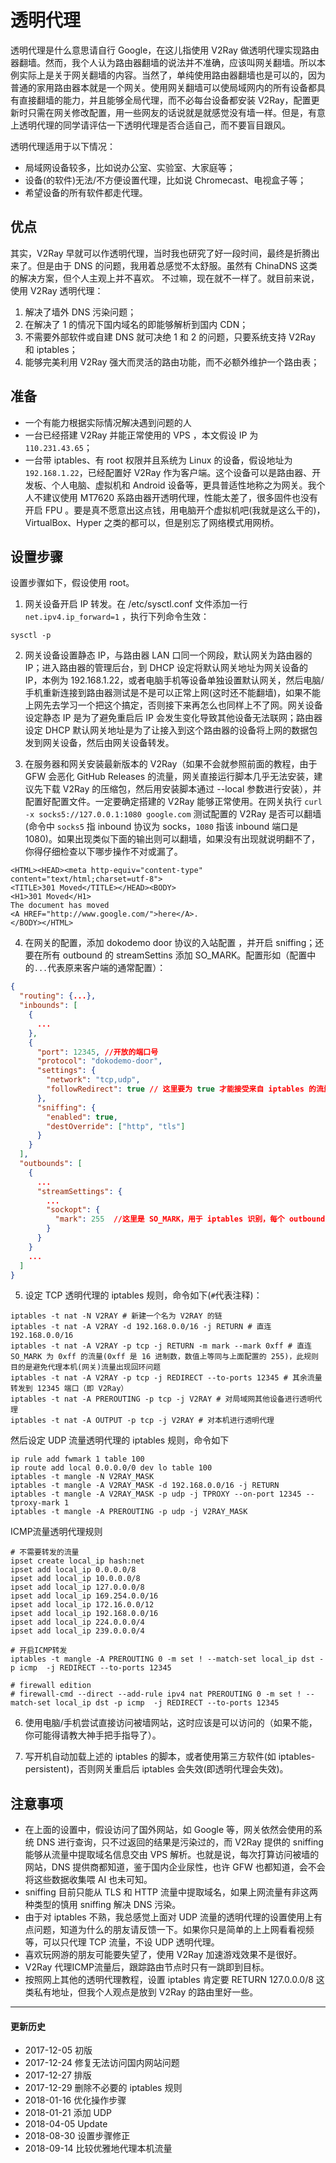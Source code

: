 # 透明代理

透明代理是什么意思请自行 Google，在这儿指使用 V2Ray 做透明代理实现路由器翻墙。然而，我个人认为路由器翻墙的说法并不准确，应该叫网关翻墙。所以本例实际上是关于网关翻墙的内容。当然了，单纯使用路由器翻墙也是可以的，因为普通的家用路由器本就是一个网关。使用网关翻墙可以使局域网内的所有设备都具有直接翻墙的能力，并且能够全局代理，而不必每台设备都安装 V2Ray，配置更新时只需在网关修改配置，用一些网友的话说就是就感觉没有墙一样。但是，有意上透明代理的同学请评估一下透明代理是否合适自己，而不要盲目跟风。

透明代理适用于以下情况：
* 局域网设备较多，比如说办公室、实验室、大家庭等；
* 设备(的软件)无法/不方便设置代理，比如说 Chromecast、电视盒子等；
* 希望设备的所有软件都走代理。


## 优点

其实，V2Ray 早就可以作透明代理，当时我也研究了好一段时间，最终是折腾出来了。但是由于 DNS 的问题，我用着总感觉不太舒服。虽然有 ChinaDNS 这类的解决方案，但个人主观上并不喜欢。
不过嘛，现在就不一样了。就目前来说，使用 V2Ray 透明代理：
1. 解决了墙外 DNS 污染问题；
2. 在解决了 1 的情况下国内域名的即能够解析到国内 CDN；
3. 不需要外部软件或自建 DNS 就可决绝 1 和 2 的问题，只要系统支持 V2Ray 和 iptables；
4. 能够完美利用 V2Ray 强大而灵活的路由功能，而不必额外维护一个路由表；

## 准备
* 一个有能力根据实际情况解决遇到问题的人
* 一台已经搭建 V2Ray 并能正常使用的 VPS ，本文假设 IP 为 `110.231.43.65`；
* 一台带 iptables、有 root 权限并且系统为 Linux 的设备，假设地址为 `192.168.1.22`，已经配置好 V2Ray 作为客户端。这个设备可以是路由器、开发板、个人电脑、虚拟机和 Android 设备等，更具普适性地称之为网关。我个人不建议使用 MT7620 系路由器开透明代理，性能太差了，很多固件也没有开启 FPU 。要是真不愿意出这点钱，用电脑开个虚拟机吧(我就是这么干的)，VirtualBox、Hyper 之类的都可以，但是别忘了网络模式用网桥。

## 设置步骤

设置步骤如下，假设使用 root。

1. 网关设备开启 IP 转发。在 /etc/sysctl.conf 文件添加一行 `net.ipv4.ip_forward=1` ，执行下列命令生效：
```plain
sysctl -p
```
2. 网关设备设置静态 IP，与路由器 LAN 口同一个网段，默认网关为路由器的 IP；进入路由器的管理后台，到 DHCP 设定将默认网关地址为网关设备的 IP，本例为 192.168.1.22，或者电脑手机等设备单独设置默认网关，然后电脑/手机重新连接到路由器测试是不是可以正常上网(这时还不能翻墙)，如果不能上网先去学习一个把这个搞定，否则接下来再怎么也同样上不了网。网关设备设定静态 IP 是为了避免重启后 IP 会发生变化导致其他设备无法联网；路由器设定 DHCP 默认网关地址是为了让接入到这个路由器的设备将上网的数据包发到网关设备，然后由网关设备转发。

3. 在服务器和网关安装最新版本的 V2Ray（如果不会就参照前面的教程，由于 GFW 会恶化 GitHub Releases 的流量，网关直接运行脚本几乎无法安装，建议先下载 V2Ray 的压缩包，然后用安装脚本通过 --local 参数进行安装），并配置好配置文件。一定要确定搭建的 V2Ray 能够正常使用。在网关执行 `curl -x socks5://127.0.0.1:1080 google.com` 测试配置的 V2Ray 是否可以翻墙(命令中 `socks5` 指 inbound 协议为 socks，`1080` 指该 inbound 端口是 1080)。如果出现类似下面的输出则可以翻墙，如果没有出现就说明翻不了，你得仔细检查以下哪步操作不对或漏了。
```plain
<HTML><HEAD><meta http-equiv="content-type" content="text/html;charset=utf-8">
<TITLE>301 Moved</TITLE></HEAD><BODY>
<H1>301 Moved</H1>
The document has moved
<A HREF="http://www.google.com/">here</A>.
</BODY></HTML>
```

4. 在网关的配置，添加 dokodemo door 协议的入站配置 ，并开启 sniffing；还要在所有 outbound 的 streamSettins 添加 SO_MARK。配置形如（配置中的`...`代表原来客户端的通常配置）：
```json
{
  "routing": {...},
  "inbounds": [
    {
      ...
    },
    {
      "port": 12345, //开放的端口号
      "protocol": "dokodemo-door",
      "settings": {
        "network": "tcp,udp",
        "followRedirect": true // 这里要为 true 才能接受来自 iptables 的流量
      },
      "sniffing": {
        "enabled": true,
        "destOverride": ["http", "tls"]
      }
    }
  ],
  "outbounds": [
    {
      ...
      "streamSettings": {
        ...
        "sockopt": {
          "mark": 255  //这里是 SO_MARK，用于 iptables 识别，每个 outbound 都要配置；255可以改成其他数值，但要与下面的 iptables 规则对应；如果有多个 outbound，最好将所有 outbound 的 SO_MARK 都设置成一样的数值
        }
      }
    }
    ...
  ]
}
```

5. 设定 TCP 透明代理的 iptables 规则，命令如下(`#`代表注释)：

```plain
iptables -t nat -N V2RAY # 新建一个名为 V2RAY 的链
iptables -t nat -A V2RAY -d 192.168.0.0/16 -j RETURN # 直连 192.168.0.0/16 
iptables -t nat -A V2RAY -p tcp -j RETURN -m mark --mark 0xff # 直连 SO_MARK 为 0xff 的流量(0xff 是 16 进制数，数值上等同与上面配置的 255)，此规则目的是避免代理本机(网关)流量出现回环问题
iptables -t nat -A V2RAY -p tcp -j REDIRECT --to-ports 12345 # 其余流量转发到 12345 端口（即 V2Ray）
iptables -t nat -A PREROUTING -p tcp -j V2RAY # 对局域网其他设备进行透明代理
iptables -t nat -A OUTPUT -p tcp -j V2RAY # 对本机进行透明代理
```

   然后设定 UDP 流量透明代理的 iptables 规则，命令如下
```plain
ip rule add fwmark 1 table 100
ip route add local 0.0.0.0/0 dev lo table 100
iptables -t mangle -N V2RAY_MASK
iptables -t mangle -A V2RAY_MASK -d 192.168.0.0/16 -j RETURN
iptables -t mangle -A V2RAY_MASK -p udp -j TPROXY --on-port 12345 --tproxy-mark 1
iptables -t mangle -A PREROUTING -p udp -j V2RAY_MASK
```

   ICMP流量透明代理规则
```plain
# 不需要转发的流量
ipset create local_ip hash:net
ipset add local_ip 0.0.0.0/8
ipset add local_ip 10.0.0.0/8
ipset add local_ip 127.0.0.0/8
ipset add local_ip 169.254.0.0/16
ipset add local_ip 172.16.0.0/12
ipset add local_ip 192.168.0.0/16
ipset add local_ip 224.0.0.0/4
ipset add local_ip 239.0.0.0/4

# 开启ICMP转发
iptables -t mangle -A PREROUTING 0 -m set ! --match-set local_ip dst -p icmp  -j REDIRECT --to-ports 12345

# firewall edition
# firewall-cmd --direct --add-rule ipv4 nat PREROUTING 0 -m set ! --match-set local_ip dst -p icmp  -j REDIRECT --to-ports 12345

```

6. 使用电脑/手机尝试直接访问被墙网站，这时应该是可以访问的（如果不能，你可能得请教大神手把手指导了）。

7. 写开机自动加载上述的 iptables 的脚本，或者使用第三方软件(如 iptables-persistent)，否则网关重启后 iptables 会失效(即透明代理会失效)。


## 注意事项

* 在上面的设置中，假设访问了国外网站，如 Google 等，网关依然会使用的系统 DNS 进行查询，只不过返回的结果是污染过的，而 V2Ray 提供的 sniffing 能够从流量中提取域名信息交由 VPS 解析。也就是说，每次打算访问被墙的网站，DNS 提供商都知道，鉴于国内企业尿性，也许 GFW 也都知道，会不会将这些数据收集喂 AI 也未可知。
* sniffing 目前只能从 TLS 和 HTTP 流量中提取域名，如果上网流量有非这两种类型的慎用 sniffing 解决 DNS 污染。
* 由于对 iptables 不熟，我总感觉上面对 UDP 流量的透明代理的设置使用上有点问题，知道为什么的朋友请反馈一下。如果你只是简单的上上网看看视频等，可以只代理 TCP 流量，不设 UDP 透明代理。
* 喜欢玩网游的朋友可能要失望了，使用 V2Ray 加速游戏效果不是很好。
* V2Ray 代理ICMP流量后，跟踪路由节点时只有一跳即到目标。
* 按照网上其他的透明代理教程，设置 iptables 肯定要 RETURN 127.0.0.0/8 这类私有地址，但我个人观点是放到 V2Ray 的路由里好一些。

-------

#### 更新历史

* 2017-12-05 初版
* 2017-12-24 修复无法访问国内网站问题
* 2017-12-27 排版
* 2017-12-29 删除不必要的 iptables 规则
* 2018-01-16 优化操作步骤
* 2018-01-21 添加 UDP
* 2018-04-05 Update
* 2018-08-30 设置步骤修正
* 2018-09-14 比较优雅地代理本机流量

